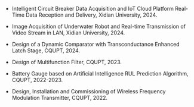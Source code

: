 - Intelligent Circuit Breaker Data Acquisition and IoT Cloud Platform Real-Time Data Reception and Delivery, Xidian University, 2024.

- Image Acquisition of Underwater Robot and Real-time Transmission of Video Stream in LAN, Xidian University, 2024.

- Design of a Dynamic Comparator with Transconductance Enhanced Latch Stage, CQUPT, 2024.

- Design of Multifunction Filter, CQUPT, 2023.

- Battery Gauge based on Artificial Intelligence RUL Prediction Algorithm, CQUPT, 2022-2023.

- Design, Installation and Commissioning of Wireless Frequency Modulation Transmitter, CQUPT, 2022.